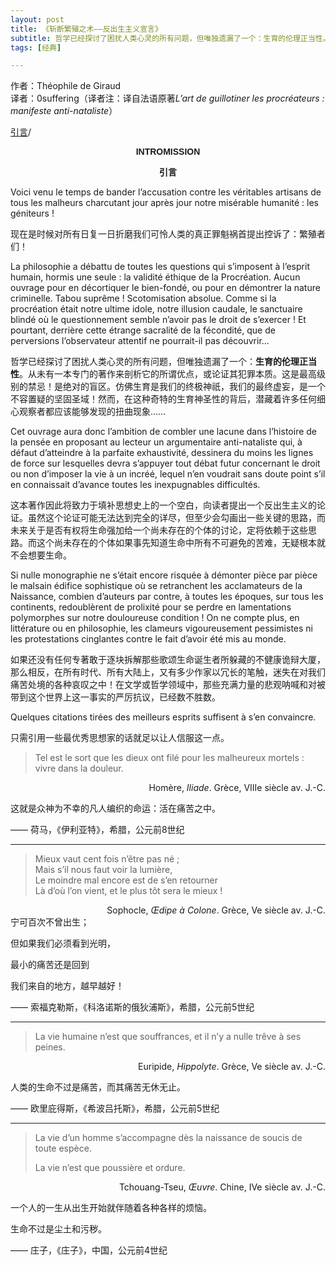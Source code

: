 ```yaml
---
layout: post
title: 《斩断繁殖之术——反出生主义宣言》
subtitle: 哲学已经探讨了困扰人类心灵的所有问题，但唯独遗漏了一个：生育的伦理正当性。
tags: [经典]

---
```

作者：Théophile de Giraud<br>
译者：0suffering（译者注：译自法语原著*L’art de guillotiner les procréateurs : manifeste anti-nataliste*）

<a href="#intro">引言</a>/



<p style="text-align: center; font-family: 'Arial', sans-serif; font-weight: bold;">INTROMISSION</p>
<p id="intro" style="text-align: center; font-family: 'SimHei', sans-serif; font-weight: bold;">引言</p>

Voici venu le temps de bander l’accusation contre les véritables artisans de tous les malheurs charcutant jour après jour notre misérable humanité : les géniteurs !

现在是时候对所有日复一日折磨我们可怜人类的真正罪魁祸首提出控诉了：繁殖者们！

La philosophie a débattu de toutes les questions qui s’imposent à l’esprit humain, hormis une seule : la validité éthique de la Procréation. Aucun ouvrage pour en décortiquer le bien-fondé, ou pour en démontrer la nature criminelle. Tabou suprême ! Scotomisation absolue. Comme si la procréation était notre ultime idole, notre illusion caudale, le sanctuaire blindé où le questionnement semble n’avoir pas le droit de s’exercer ! Et pourtant, derrière cette étrange sacralité de la fécondité, que de perversions l’observateur attentif ne pourrait-il pas découvrir…

哲学已经探讨了困扰人类心灵的所有问题，但唯独遗漏了一个：**生育的伦理正当性**。从未有一本专门的著作来剖析它的所谓优点，或论证其犯罪本质。这是最高级别的禁忌！是绝对的盲区。仿佛生育是我们的终极神祇，我们的最终虚妄，是一个不容置疑的坚固圣域！然而，在这种奇特的生育神圣性的背后，潜藏着许多任何细心观察者都应该能够发现的扭曲现象……

Cet ouvrage aura donc l’ambition de combler une lacune dans l’histoire de la pensée en proposant au lecteur un argumentaire anti-nataliste qui, à défaut d’atteindre à la parfaite exhaustivité, dessinera du moins les lignes de force sur lesquelles devra s’appuyer tout débat futur concernant le droit ou non d’imposer la vie à un incréé, lequel n’en voudrait sans doute point s’il en connaissait d’avance toutes les inexpugnables difficultés.

这本著作因此将致力于填补思想史上的一个空白，向读者提出一个反出生主义的论证。虽然这个论证可能无法达到完全的详尽，但至少会勾画出一些关键的思路，而未来关于是否有权将生命强加给一个尚未存在的个体的讨论，定将依赖于这些思路。而这个尚未存在的个体如果事先知道生命中所有不可避免的苦难，无疑根本就不会想要生命。

Si nulle monographie ne s’était encore risquée à démonter pièce par pièce le malsain édifice sophistique où se retranchent les acclamateurs de la Naissance, combien d’auteurs par contre, à toutes les époques, sur tous les continents, redoublèrent de prolixité pour se perdre en lamentations polymorphes sur notre douloureuse condition ! On ne compte plus, en littérature ou en philosophie, les clameurs vigoureusement pessimistes ni les protestations cinglantes contre le fait d’avoir été mis au monde.

如果还没有任何专著敢于逐块拆解那些歌颂生命诞生者所躲藏的不健康诡辩大厦，那么相反，在所有时代、所有大陆上，又有多少作家以冗长的笔触，迷失在对我们痛苦处境的各种哀叹之中！在文学或哲学领域中，那些充满力量的悲观呐喊和对被带到这个世界上这一事实的严厉抗议，已经数不胜数。

Quelques citations tirées des meilleurs esprits suffisent à s’en convaincre.

只需引用一些最优秀思想家的话就足以让人信服这一点。

> Tel est le sort que les dieux ont filé pour les malheureux mortels : vivre dans la douleur.

<div style="text-align: right;">
Homère, <i>Iliade</i>. Grèce, VIIIe siècle av. J.-C.
</div>

这就是众神为不幸的凡人编织的命运：活在痛苦之中。

—— 荷马，《伊利亚特》，希腊，公元前8世纪



------



> Mieux vaut cent fois n’être pas né ; <br>
> Mais s’il nous faut voir la lumière, <br>
> Le moindre mal encore est de s’en retourner <br>
> Là d’où l’on vient, et le plus tôt sera le mieux !

<div style="text-align: right;">
Sophocle, <i>Œdipe à Colone</i>. Grèce, Ve siècle av. J.-C.
</div>
宁可百次不曾出生； 

但如果我们必须看到光明， 

最小的痛苦还是回到 

我们来自的地方，越早越好！

—— 索福克勒斯，《科洛诺斯的俄狄浦斯》，希腊，公元前5世纪



------



> La vie humaine n’est que souffrances, et il n’y a nulle trêve à ses peines.

<div style="text-align: right;">
Euripide, <i>Hippolyte</i>. Grèce, Ve siècle av. J.-C.
</div>

人类的生命不过是痛苦，而其痛苦无休无止。

—— 欧里庇得斯，《希波吕托斯》，希腊，公元前5世纪



------

> La vie d’un homme s’accompagne dès la naissance de soucis de toute espèce.
>
> La vie n’est que poussière et ordure.

<div style="text-align: right;">
Tchouang-Tseu, <i>Œuvre</i>. Chine, IVe siècle av. J.-C.
</div>

一个人的一生从出生开始就伴随着各种各样的烦恼。 

生命不过是尘土和污秽。

—— 庄子，《庄子》，中国，公元前4世纪








